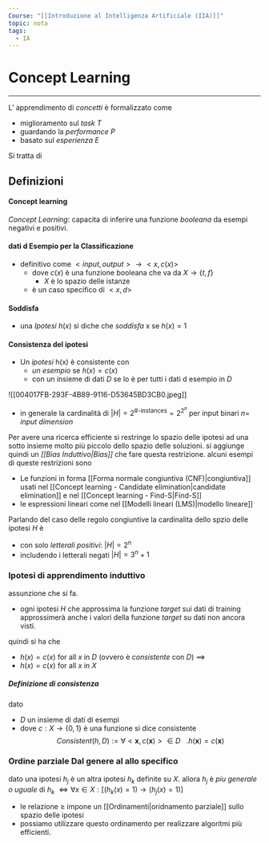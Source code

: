 ```yaml
---
Course: "[[Introduzione al Intelligenza Artificiale (IIA)]]"
topic: nota
tags:
  - IA
---
```


# Concept Learning
---
L’ apprendimento di _concetti_ è formalizzato come 
- miglioramento sul _task_ $T$
- guardando la _performance_ $P$
- basato sul _esperienza_ $E$


Si tratta di  


## Definizioni

#### Concept learning
_Concept Learning_: capacita di inferire una funzione _booleana_ da esempi negativi e positivi. 
#### dati d Esempio per la Classificazione
- definitivo come $<input,output> \rightarrow <x,c(x)>$ 
	- dove $c(x)$ è una funzione booleana che va da $X \rightarrow \{t,f\}$
		- $X$ è lo spazio delle istanze
	- è un caso specifico di $<x,d>$
#### Soddisfa
- una _Ipotesi_ $h(x)$ si diche che _soddisfa_ x se $h(x)=1$
#### Consistenza del ipotesi
- Un _ipotesi_ h(x) è consistente con
	- _un esempio_  se $h(x) =c(x)$
	-  con un insieme di dati $D$ se lo è per tutti  i dati d esempio in $D$



![[004017FB-293F-4B89-9116-D53645BD3CB0.jpeg]]

- in generale la cardinalità di $|H| = 2^{\#\text{-instances}}= 2^{2^{n}}$ per input binari $n =$ _input dimension_



Per avere una ricerca efficiente  si restringe lo spazio delle ipotesi ad una sotto insieme molto più piccolo dello spazio delle soluzioni. si aggiunge quindi un _[[Bias Induttivo|Bias]]_ che fare questa restrizione.
alcuni esempi di queste restrizioni sono 
- Le funzioni in forma [[Forma normale congiuntiva (CNF)|congiuntiva]] usati nel [[Concept learning - Candidate elimination|candidate elimination]] e nel [[Concept learning - Find-S|Find-S]]
- le espressioni lineari come nel [[Modelli lineari (LMS)|modello lineare]]


Parlando del caso delle regolo congiuntive la cardinalita dello spzio delle ipotesi $H$ è
- con solo _letterali positivi_:  $|H|= 2^n$
- includendo i letterali negati $|H| = 3^n+1$


### Ipotesi di apprendimento induttivo
assunzione che si fa.
- ogni ipotesi $H$ che approssima la funzione _target_ sui dati di training approssimerà anche i valori della funzione _target_ su dati non ancora visti.

quindi si ha che 
- $h(x)=c(x)$ for all $x$ in $D$ (ovvero è _consistente_ con $D$) $\implies$
- $h(x) = c(x)$ for all $x$ in $X$ 


##### Definizione di consistenza
dato 
- $D$ un insieme di dati di esempi
- dove $c : X \rightarrow \{0,1\}$ è una funzione
si dice consistente 
$$Consistent(h,D):= \forall <\boldsymbol x,c(\boldsymbol x)> \in D \ \ \ .   h(\boldsymbol x)=c(\boldsymbol x)$$  

### Ordine parziale Dal genere al allo specifico 
dato una ipotesi $h_j$ è un altra ipotesi $h_k$ definite su $X$. allora $h_j$ è _piu generale o uguale_ di $h_k$  $\iff \forall x \in X : [(h_k(x)=1) \rightarrow (h_j(x)=1)]$
- le relazione $\geq$ impone un [[Ordinamenti|oridnamento parziale]] sullo spazio delle ipotesi 
- possiamo utilizzare questo ordinamento per realizzare algoritmi più efficienti. 
 





